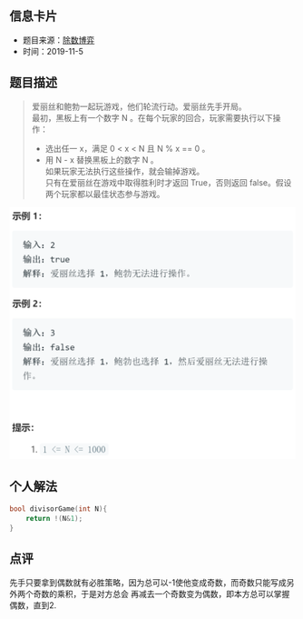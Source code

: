 ## 信息卡片
* 题目来源：[除数博弈](https://leetcode-cn.com/problems/divisor-game/)
* 时间：2019-11-5

## 题目描述
> 爱丽丝和鲍勃一起玩游戏，他们轮流行动。爱丽丝先手开局。<br>
最初，黑板上有一个数字 N 。在每个玩家的回合，玩家需要执行以下操作：<br>
>* 选出任一 x，满足 0 < x < N 且 N % x == 0 。 <br>
>* 用 N - x 替换黑板上的数字 N 。  <br>
如果玩家无法执行这些操作，就会输掉游戏。 <br>
只有在爱丽丝在游戏中取得胜利时才返回 True，否则返回 false。假设两个玩家都以最佳状态参与游戏。

![示例](https://github.com/square-coder/LeetCode-/blob/master/pic/1025.png)


## 个人解法
```c
bool divisorGame(int N){
    return !(N&1);
}
``` 



## 点评
先手只要拿到偶数就有必胜策略，因为总可以-1使他变成奇数，而奇数只能写成另外两个奇数的乘积，于是对方总会
再减去一个奇数变为偶数，即本方总可以掌握偶数，直到2.
